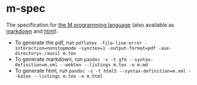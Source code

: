 # m-spec

The specification for [the M programming language](m.pdf) (also available as [markdown](m.md) and [html](https://m-language.github.io/m-spec/m.html)).

- To generate the pdf, run `pdflatex -file-line-error -interaction=nonstopmode -synctex=1 -output-format=pdf -aux-directory=./auxil m.tex`
- To generate markdown, run `pandoc -s -t gfm --syntax-definition=m.xml --webtex --listings m.tex -o m.md`
- To generate html, run `pandoc -s -t html5 --syntax-definition=m.xml --katex --listings m.tex -o m.html`
